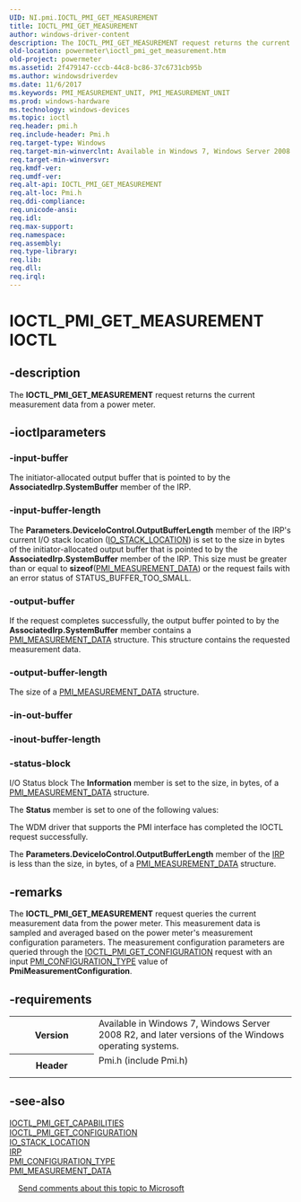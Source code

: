 ```yaml
---
UID: NI.pmi.IOCTL_PMI_GET_MEASUREMENT
title: IOCTL_PMI_GET_MEASUREMENT
author: windows-driver-content
description: The IOCTL_PMI_GET_MEASUREMENT request returns the current measurement data from a power meter.
old-location: powermeter\ioctl_pmi_get_measurement.htm
old-project: powermeter
ms.assetid: 2f479147-cccb-44c8-bc86-37c6731cb95b
ms.author: windowsdriverdev
ms.date: 11/6/2017
ms.keywords: PMI_MEASUREMENT_UNIT, PMI_MEASUREMENT_UNIT
ms.prod: windows-hardware
ms.technology: windows-devices
ms.topic: ioctl
req.header: pmi.h
req.include-header: Pmi.h
req.target-type: Windows
req.target-min-winverclnt: Available in Windows 7, Windows Server 2008 R2, and later versions of the Windows operating systems.
req.target-min-winversvr: 
req.kmdf-ver: 
req.umdf-ver: 
req.alt-api: IOCTL_PMI_GET_MEASUREMENT
req.alt-loc: Pmi.h
req.ddi-compliance: 
req.unicode-ansi: 
req.idl: 
req.max-support: 
req.namespace: 
req.assembly: 
req.type-library: 
req.lib: 
req.dll: 
req.irql: 
---
```


# IOCTL_PMI_GET_MEASUREMENT IOCTL



## -description
The <b>IOCTL_PMI_GET_MEASUREMENT</b> request returns the current measurement data from a power meter.


## -ioctlparameters

### -input-buffer
The initiator-allocated output buffer that is pointed to by the <b>AssociatedIrp.SystemBuffer</b> member of the IRP.

### -input-buffer-length
The <b>Parameters.DeviceIoControl.OutputBufferLength</b> member of the IRP's current I/O stack location (<a href="kernel.io_stack_location">IO_STACK_LOCATION</a>) is set to the size in bytes of the initiator-allocated output buffer that is pointed to by the <b>AssociatedIrp.SystemBuffer</b> member of the IRP. This size must be greater than or equal to <b>sizeof</b>(<a href="powermeter.pmi_measurement_data">PMI_MEASUREMENT_DATA</a>) or the request fails with an error status of STATUS_BUFFER_TOO_SMALL.

### -output-buffer
If the request completes successfully, the output buffer pointed to by the <b>AssociatedIrp.SystemBuffer</b> member contains a <a href="powermeter.pmi_measurement_data">PMI_MEASUREMENT_DATA</a> structure. This structure contains the requested measurement data.

### -output-buffer-length
The size of a <a href="powermeter.pmi_measurement_data">PMI_MEASUREMENT_DATA</a> structure.

### -in-out-buffer

<text></text>

### -inout-buffer-length

<text></text>

### -status-block
I/O Status block
The <b>Information</b> member is set to the size, in bytes, of a <a href="powermeter.pmi_measurement_data">PMI_MEASUREMENT_DATA</a> structure.

The <b>Status</b> member is set to one of the following values:



The WDM driver that supports the PMI interface has completed the IOCTL request successfully.

The <b>Parameters.DeviceIoControl.OutputBufferLength</b> member of the <a href="kernel.irp">IRP</a> is less than the size, in bytes, of a <a href="powermeter.pmi_measurement_data">PMI_MEASUREMENT_DATA</a> structure.

## -remarks
The <b>IOCTL_PMI_GET_MEASUREMENT</b> request queries the current measurement data from the power meter. This measurement data is sampled and averaged based on the power meter's measurement configuration parameters. The measurement configuration parameters are queried through the <a href="..\pmi\ni-pmi-ioctl_pmi_get_configuration.md">IOCTL_PMI_GET_CONFIGURATION</a> request with an input <a href="..\pmi\ne-pmi-pmi_configuration_type.md">PMI_CONFIGURATION_TYPE</a> value of <b>PmiMeasurementConfiguration</b>.

## -requirements
<table>
<tr>
<th width="30%">
Version
</th>
<td width="70%">
Available in Windows 7, Windows Server 2008 R2, and later versions of the Windows operating systems.
</td>
</tr>
<tr>
<th width="30%">
Header
</th>
<td width="70%">
<dl>
<dt>Pmi.h (include Pmi.h)</dt>
</dl>
</td>
</tr>
</table>

## -see-also
<dl>
<dt>
<a href="..\pmi\ni-pmi-ioctl_pmi_get_capabilities.md">IOCTL_PMI_GET_CAPABILITIES</a>
</dt>
<dt>
<a href="..\pmi\ni-pmi-ioctl_pmi_get_configuration.md">IOCTL_PMI_GET_CONFIGURATION</a>
</dt>
<dt>
<a href="kernel.io_stack_location">IO_STACK_LOCATION</a>
</dt>
<dt>
<a href="kernel.irp">IRP</a>
</dt>
<dt>
<a href="..\pmi\ne-pmi-pmi_configuration_type.md">PMI_CONFIGURATION_TYPE</a>
</dt>
<dt>
<a href="powermeter.pmi_measurement_data">PMI_MEASUREMENT_DATA</a>
</dt>
</dl>
 
 
<a href="mailto:wsddocfb@microsoft.com?subject=Documentation%20feedback [powermeter\powermeter]:%20IOCTL_PMI_GET_MEASUREMENT control code%20 RELEASE:%20(11/6/2017)&amp;body=%0A%0APRIVACY STATEMENT%0A%0AWe use your feedback to improve the documentation. We don't use your email address for any other purpose, and we'll remove your email address from our system after the issue that you're reporting is fixed. While we're working to fix this issue, we might send you an email message to ask for more info. Later, we might also send you an email message to let you know that we've addressed your feedback.%0A%0AFor more info about Microsoft's privacy policy, see http://privacy.microsoft.com/en-us/default.aspx." title="Send comments about this topic to Microsoft">Send comments about this topic to Microsoft</a>
